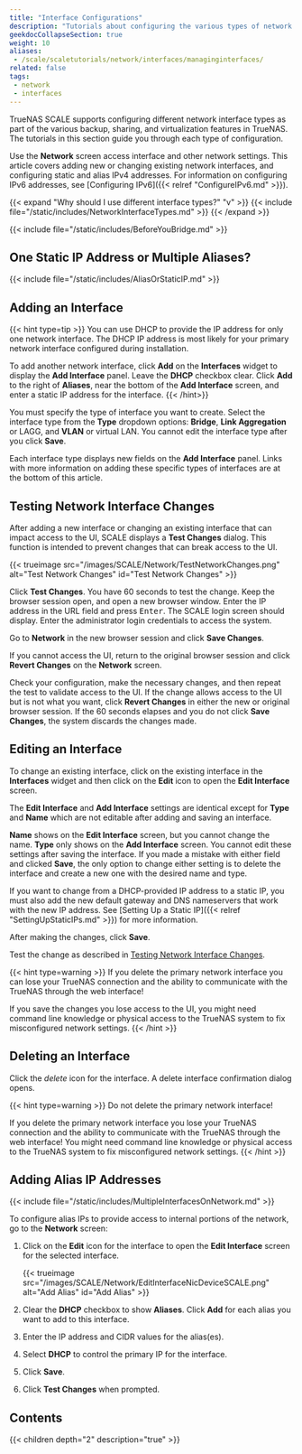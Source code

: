 ```yaml
---
title: "Interface Configurations"
description: "Tutorials about configuring the various types of network interfaces available in TrueNAS SCALE."
geekdocCollapseSection: true
weight: 10
aliases:
 - /scale/scaletutorials/network/interfaces/managinginterfaces/
related: false
tags:
 - network
 - interfaces
---
```


TrueNAS SCALE supports configuring different network interface types as part of the various backup, sharing, and virtualization features in TrueNAS.
The tutorials in this section guide you through each type of configuration.

Use the **Network** screen access interface and other network settings.
This article covers adding new or changing existing network interfaces, and configuring static and alias IPv4 addresses.
For information on configuring IPv6 addresses, see [Configuring IPv6]({{< relref "ConfigureIPv6.md" >}}).

{{< expand "Why should I use different interface types?" "v" >}}
{{< include file="/static/includes/NetworkInterfaceTypes.md" >}}
{{< /expand >}}

{{< include file="/static/includes/BeforeYouBridge.md" >}}

## One Static IP Address or Multiple Aliases?

{{< include file="/static/includes/AliasOrStaticIP.md" >}}

## Adding an Interface
{{< hint type=tip >}}
You can use DHCP to provide the IP address for only one network interface. The DHCP IP address is most likely for your primary network interface configured during installation.

To add another network interface, click **Add** on the **Interfaces** widget to display the **Add Interface** panel.
Leave the **DHCP** checkbox clear.
Click **Add** to the right of **Aliases**, near the bottom of the **Add Interface** screen, and enter a static IP address for the interface.
{{< /hint>}}

You must specify the type of interface you want to create.
Select the interface type from the **Type** dropdown options: **Bridge**, **Link Aggregation** or LAGG, and **VLAN** or virtual LAN.
You cannot edit the interface type after you click **Save**.

Each interface type displays new fields on the **Add Interface** panel.
Links with more information on adding these specific types of interfaces are at the bottom of this article.

## Testing Network Interface Changes
After adding a new interface or changing an existing interface that can impact access to the UI, SCALE displays a **Test Changes** dialog.
This function is intended to prevent changes that can break access to the UI.

{{< trueimage src="/images/SCALE/Network/TestNetworkChanges.png" alt="Test Network Changes" id="Test Network Changes" >}}

Click **Test Changes**. You have 60 seconds to test the change. Keep the browser session open, and open a new browser window.
Enter the IP address in the URL field and press <kbd>Enter</kbd>.
The SCALE login screen should display. Enter the administrator login credentials to access the system.

Go to **Network** in the new browser session and click **Save Changes**.

If you cannot access the UI, return to the original browser session and click **Revert Changes** on the **Network** screen.

Check your configuration, make the necessary changes, and then repeat the test to validate access to the UI.
If the change allows access to the UI but is not what you want, click **Revert Changes** in either the new or original browser session.
If the 60 seconds elapses and you do not click **Save Changes**, the system discards the changes made.

## Editing an Interface
To change an existing interface, click on the existing interface in the **Interfaces** widget and then click on the **Edit** icon to open the **Edit Interface** screen.

The **Edit Interface** and **Add Interface** settings are identical except for **Type** and **Name** which are not editable after adding and saving an interface.

**Name** shows on the **Edit Interface** screen, but you cannot change the name.
**Type** only shows on the **Add Interface** screen. You cannot edit these settings after saving the interface.
If you made a mistake with either field and clicked **Save**, the only option to change either setting is to delete the interface and create a new one with the desired name and type.

If you want to change from a DHCP-provided IP address to a static IP, you must also add the new default gateway and DNS nameservers that work with the new IP address.
See [Setting Up a Static IP]({{< relref "SettingUpStaticIPs.md" >}}) for more information.

After making the changes, click **Save**.

Test the change as described in [Testing Network Interface Changes](#testing-network-interface-changes).

{{< hint type=warning >}}
If you delete the primary network interface you can lose your TrueNAS connection and the ability to communicate with the TrueNAS through the web interface!

If you save the changes you lose access to the UI, you might need command line knowledge or physical access to the TrueNAS system to fix misconfigured network settings.
{{< /hint >}}

## Deleting an Interface
Click the <i class="material-icons" aria-hidden="true" title="delete">delete</i> icon for the interface.
A delete interface confirmation dialog opens.

{{< hint type=warning >}}
Do not delete the primary network interface!

If you delete the primary network interface you lose your TrueNAS connection and the ability to communicate with the TrueNAS through the web interface!
You might need command line knowledge or physical access to the TrueNAS system to fix misconfigured network settings.
{{< /hint >}}

## Adding Alias IP Addresses
{{< include file="/static/includes/MultipleInterfacesOnNetwork.md" >}}

To configure alias IPs to provide access to internal portions of the network, go to the **Network** screen:

1. Click on the **Edit** icon for the interface to open the **Edit Interface** screen for the selected interface.

   {{< trueimage src="/images/SCALE/Network/EditInterfaceNicDeviceSCALE.png" alt="Add Alias" id="Add Alias" >}}

2. Clear the **DHCP** checkbox to show **Aliases**. Click **Add** for each alias you want to add to this interface.

3. Enter the IP address and CIDR values for the alias(es).

4. Select **DHCP** to control the primary IP for the interface.

5. Click **Save**.

6. Click **Test Changes** when prompted.

<div class="noprint">

## Contents

{{< children depth="2" description="true" >}}

</div>

